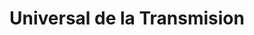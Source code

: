 ---
title: "Universal de la Transmision"
url: /santo-domingo-este/universal-de-la-transmision/
shop: general
---